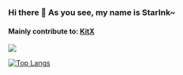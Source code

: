 ### Hi there 👋 As you see, my name is StarInk~

#### Mainly contribute to: [KitX](https://github.com/Crequency/KitX)

<a href="https://github.com/anuraghazra/github-readme-stats">
  <img align="centre" src="https://github-readme-stats-two-theta-93.vercel.app/api?username=StarDustSeemsInk&show_icons=true&theme=dracula&include_all_commits=true&count_private=true" />
</a>

[![Top Langs](https://github-readme-stats.vercel.app/api/top-langs/?username=StarDustSeemsInk&layout=compact)](https://github.com/anuraghazra/github-readme-stats)

<!--
**StardustSeemsInk/StardustSeemsInk** is a ✨ _special_ ✨ repository because its `README.md` (this file) appears on your GitHub profile.

Here are some ideas to get you started:

- 🔭 I’m currently working on ...
- 🌱 I’m currently learning ...
- 👯 I’m looking to collaborate on ...
- 🤔 I’m looking for help with ...
- 💬 Ask me about ...
- 📫 How to reach me: ...
- 😄 Pronouns: ...
- ⚡ Fun fact: ...
-->
